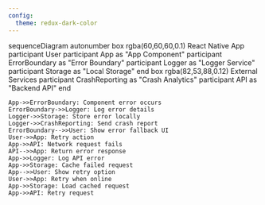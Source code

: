 ```yaml
---
config:
  theme: redux-dark-color
---
```

sequenceDiagram
    autonumber
    box rgba(60,60,60,0.1) React Native App
      participant User
      participant App as "App Component"
      participant ErrorBoundary as "Error Boundary"
      participant Logger as "Logger Service"
      participant Storage as "Local Storage"
    end
    box rgba(82,53,88,0.12) External Services
      participant CrashReporting as "Crash Analytics"
      participant API as "Backend API"
    end
    
    App->>ErrorBoundary: Component error occurs
    ErrorBoundary->>Logger: Log error details
    Logger->>Storage: Store error locally
    Logger->>CrashReporting: Send crash report
    ErrorBoundary-->>User: Show error fallback UI
    User->>App: Retry action
    App->>API: Network request fails
    API-->>App: Return error response
    App->>Logger: Log API error
    App->>Storage: Cache failed request
    App-->>User: Show retry option
    User->>App: Retry when online
    App->>Storage: Load cached request
    App->>API: Retry request